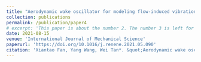 ```yaml
---
title: "Aerodynamic wake oscillator for modeling flow-induced vibration of tandem cylinders with short spans"
collection: publications
permalink: /publication/paper4
# excerpt: 'This paper is about the number 2. The number 3 is left for future work.'
date: 2021-08-15
venue: 'International Journal of Mechanical Science'
paperurl: 'https://doi.org/10.1016/j.renene.2021.05.090'
citation: 'Xiantao Fan, Yang Wang, Wei Tan*. &quot;Aerodynamic wake oscillator for modeling flow-induced vibration of tandem cylinders with short spans.&quot; <i>International Journal of Mechanical Science</i>. 2021, 204, 106548.'
---
```

<!-- This paper is about the number 2. The number 3 is left for future work.

[Download paper here](http://academicpages.github.io/files/paper2.pdf)

Recommended citation: Your Name, You. (2010). "Paper Title Number 2." <i>Journal 1</i>. 1(2). -->